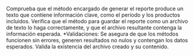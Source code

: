 Comprueba que el método encargado de generar el reporte produce un texto que contiene información clave, como el período y los productos incluidos.
Verifica que el método para guardar el reporte como un archivo de texto lo haga correctamente, y que el archivo resultante contenga la información esperada.
*Validaciones:
Se asegura de que los métodos funcionen sin errores, generen resultados no nulos y contengan los datos esperados.
Valida la existencia del archivo creado y su contenido.
